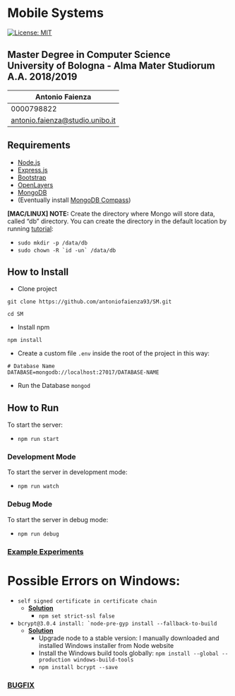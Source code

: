 # Mobile Systems 
[![License: MIT](https://img.shields.io/badge/License-MIT-yellow.svg)](https://github.com/antoniofaienza93/SM/blob/multilevel_dropdown/LICENSE.md)
## Master Degree in Computer Science <br> University of Bologna - Alma Mater Studiorum <br> A.A. 2018/2019
Antonio Faienza | 
------------ | 
0000798822 | 
antonio.faienza@studio.unibo.it | 

## Requirements
* [Node.js](https://nodejs.org/en/)
* [Express.js](http://expressjs.com/)
* [Bootstrap](https://getbootstrap.com/)
* [OpenLayers](https://openlayers.org/download/)
* [MongoDB](https://www.mongodb.com/download-center/community)
* (Eventually install [MongoDB Compass](https://www.mongodb.com/download-center/compass))

**[MAC/LINUX] NOTE:** Create the directory where Mongo will store data, called “db” directory. You can create the directory in the default location by running [tutorial](https://treehouse.github.io/installation-guides/mac/mongo-mac.html): 
- `sudo mkdir -p /data/db`
- ```sudo chown -R `id -un` /data/db```


## How to Install
* Clone project 

`git clone https://github.com/antoniofaienza93/SM.git`

`cd SM`

* Install npm 

`npm install`

* Create a custom file `.env` inside the root of the 
project in this way: 
```
# Database Name
DATABASE=mongodb://localhost:27017/DATABASE-NAME
```
* Run the Database
`mongod` 
## How to Run
To start the server: 
* `npm run start`

### Development Mode
To start the server in development mode: 
* `npm run watch`

### Debug Mode
To start the server in debug mode: 
* `npm run debug`

### [Example Experiments](https://github.com/antoniofaienza93/SM/blob/multilevel_dropdown/docs/example.md#insert-experiments)


# Possible Errors on Windows: 
* `self signed certificate in certificate chain`
    * **[Solution](https://stackoverflow.com/a/34945326)**
        * `npm set strict-ssl false`
* ```bcrypt@3.0.4 install: `node-pre-gyp install --fallback-to-build```
    * **[Solution](https://superuser.com/a/1391066)**
        * Upgrade node to a stable version: I manually downloaded and installed Windows installer from Node website
        * Install the Windows build tools globally: ```npm install --global --production windows-build-tools```
        * ```npm install bcrypt --save```

### [BUGFIX](https://github.com/antoniofaienza93/SM/blob/multilevel_dropdown/docs/bugfix.md#todo-italian-only)




